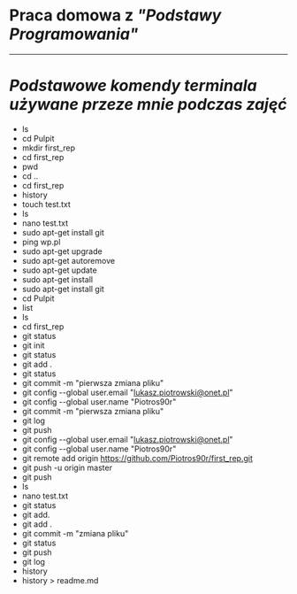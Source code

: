 # Praca domowa z *"Podstawy Programowania"*
---
# *Podstawowe komendy terminala używane przeze mnie podczas zajęć* #

   *  ls 
   *  cd Pulpit 
   *  mkdir first_rep  
   *  cd first_rep
   *  pwd
   *  cd ..
   *  cd first_rep
   *  history
   *  touch test.txt
   *  ls
   *  nano test.txt
   *  sudo apt-get install git
   *  ping wp.pl
   *  sudo apt-get upgrade
   *  sudo apt-get autoremove 
   *  sudo apt-get update
   *  sudo apt-get install
   *  sudo apt-get install git
   *  cd Pulpit
   *  list
   *  ls
   *  cd first_rep
   *  git status
   *  git init
   *  git status
   *  git add .
   *  git status
   *  git commit -m "pierwsza zmiana pliku"
   *  git config --global user.email "lukasz.piotrowski@onet.pl"
   *  git config --global user.name "Piotros90r"
   *  git commit -m "pierwsza zmiana pliku"
   *  git log
   *  git push
   *  git config --global user.email "lukasz.piotrowski@onet.pl"
   *  git config --global user.name "Piotros90r"
   *  git remote add origin https://github.com/Piotros90r/first_rep.git
   *  git push -u origin master
   *  git push
   *  ls
   *  nano test.txt
   *  git status
   *  git add. 
   *  git add .
   *  git commit -m "zmiana pliku"
   *  git status
   *  git push
   *  git log
   *  history
   *  history > readme.md
